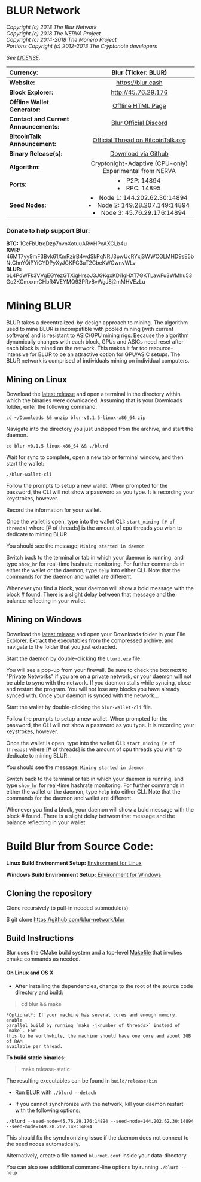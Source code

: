 # BLUR Network 

*Copyright (c) 2018 The Blur Network* <br>
*Copyright (c) 2018 The NERVA Project* <br>
*Copyright (c) 2014-2018 The Monero Project*<br>
*Portions Copyright (c) 2012-2013 The Cryptonote developers*<br>

*See [LICENSE](LICENSE).*<br>

Currency:   | <center> Blur (Ticker: BLUR) </center>
|:-------|:---------:|
**Website:** | <center> https://blur.cash </center>
**Block Explorer:** | <center>http://45.76.29.176</center>
**Offline Wallet Generator:** | <center> <a href="https://blur.cash/wp-content/uploads/2018/06/offline-wallet.html"> Offline HTML Page </a> <center>
**Contact and Current Announcements:** | <center> <a href="https://discord.gg/VFP2VES"> Blur Official Discord </a> </center>
**BitcoinTalk Announcement:** | <center><a href="https://bitcointalk.org/index.php?topic=4577361"> Official Thread on BitcoinTalk.org </center>
**Binary Release(s):** |<center> <a href="https://github.com/blur-network/blur/releases"> Download via Github </a> </center>
**Algorithm:** | <center> Cryptonight-Adaptive (CPU-only) Experimental from NERVA </center>
**Ports:** | <li>P2P: 14894</li> <li>RPC: 14895</li>
**Seed Nodes:** | <li>Node 1: 144.202.62.30:14894</li> <li> Node 2: 149.28.207.149:14894 </li> <li> Node 3: 45.76.29.176:14894 </li> 

### Donate to help support Blur:
**BTC:** 1CeFbUtrqDzp7nvnXotuuARwHPxAXCLb4u <br>
**XMR:** 46MT7yy9mF3Bvk61XmRzirB4wdSkPqNRJ3pwUcRYxj3WWCGLMHD9sE5bNtChnYQiPYiCYDPyXyJGKFG3uT2CbeKWCwnvWLv <br>
**BLUR:** bL4PdWFk3VVgEGYezGTXigHrsoJ3JGKgxKDi1gHXT7GKTLawFu3WMhu53Gc2KCmxxmCHbR4VEYMQ93PRv8vWgJ8j2mMHVEzLu <br>

# Mining BLUR 

BLUR takes a decentralized-by-design approach to mining.  The algorithm used to mine BLUR is incompatible with pooled mining (with current software) and is resistant to ASIC/GPU mining rigs.  Because the algorithm dynamically changes with each block, GPUs and ASICs need reset after each block is mined on the network.  This makes it far too resource-intensive for BLUR to be an attractive option for GPU/ASIC setups.  The BLUR network is comprised of individuals mining on individual computers.

## Mining on Linux

Download the <a href="https://github.com/blur-network/blur/releases">latest release</a> and open a terminal in the directory within which the binaries were downloaded.  Assuming that is your Downloads folder, enter the following command:

`cd ~/Downloads && unzip blur-v0.1.5-linux-x86_64.zip`

Navigate into the directory you just unzipped from the archive, and start the daemon.

`cd blur-v0.1.5-linux-x86_64 && ./blurd`

Wait for sync to complete, open a new tab or terminal window, and then start the wallet:

`./blur-wallet-cli`

Follow the prompts to setup a new wallet.  When prompted for the password, the CLI will not show a password as you type.  It is recording your keystrokes, however.

Record the information for your wallet.

Once the wallet is open, type into the wallet CLI: `start_mining [# of threads]` where [# of threads] is the amount of cpu threads you wish to dedicate to mining BLUR. 

You should see the message: `Mining started in daemon`

Switch back to the terminal or tab in which your daemon is running, and type `show_hr` for real-time  hashrate monitoring.  For further commands in either the wallet or the daemon, type `help` into either CLI.  Note that the commands for the daemon and wallet are different.

Whenever you find a block, your daemon will show a bold message with the block # found.  There is a slight delay between that message and the balance reflecting in your wallet. 

## Mining on Windows

Download the <a href="https://github.com/blur-network/blur/releases">latest release</a> and open your Downloads folder in your File Explorer.  Extract the executables from the compressed archive, and navigate to the folder that you just extracted. 

Start the daemon by double-clicking the `blurd.exe` file. 

You will see a pop-up from your firewall.  Be sure to check the box next to "Private Networks" if you are on a private network, or your daemon will not be able to sync with the network. If you daemon stalls while syncing, close and restart the program.  You will not lose any blocks you have already synced with. Once your daemon is synced with the network...

Start the wallet by double-clicking the `blur-wallet-cli` file.

Follow the prompts to setup a new wallet.  When prompted for the password, the CLI will not show a password as you type.  It is recording your keystrokes, however.

Once the wallet is open, type into the wallet CLI: `start_mining [# of threads]` where [# of threads] is the amount of cpu threads you wish to dedicate to mining BLUR. . 

You should see the message: `Mining started in daemon`

Switch back to the terminal or tab in which your daemon is running, and type `show_hr` for real-time  hashrate monitoring.  For further commands in either the wallet or the daemon, type `help` into either CLI.  Note that the commands for the daemon and wallet are different.

Whenever you find a block, your daemon will show a bold message with the block # found.  There is a slight delay between that message and the balance reflecting in your wallet. 

# Build Blur from Source Code:

**Linux Build Environment Setup:** <a href="https://gist.github.com/blur-network/4e7692e9ab78737a9293917f19c36dab"> Environment for Linux </a>


**Windows Build Environment Setup:**<a href="https://gist.github.com/blur-network/ead3189d181a5f85b9688fcd569195a6"> Environment for Windows </a>

## Cloning the repository

Clone recursively to pull-in needed submodule(s):

$ git clone https://github.com/blur-network/blur

## Build Instructions

Blur uses the CMake build system and a top-level [Makefile](Makefile) that
invokes cmake commands as needed.

#### On Linux and OS X

* After installing the dependencies, change to the root of the source code directory and build:

> cd blur && make

    *Optional*: If your machine has several cores and enough memory, enable
    parallel build by running `make -j<number of threads>` instead of `make`. For
    this to be worthwhile, the machine should have one core and about 2GB of RAM
    available per thread.

**To build static binaries:**

> make release-static

The resulting executables can be found in `build/release/bin`

* Run BLUR with `./blurd --detach`

* If you cannot synchronize with the network, kill your daemon restart with the following options:

`./blurd --seed-node=45.76.29.176:14894 --seed-node=144.202.62.30:14894 --seed-node=149.28.207.149:14894`

This should fix the synchronizing issue if the daemon does not connect to the seed nodes automatically. 

Alternatively, create a file named `blurnet.conf` inside your data-directory.

You can also see additional command-line options by running `./blurd --help`

